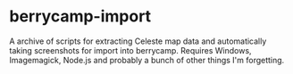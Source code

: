 # berrycamp-import

A archive of scripts for extracting Celeste map data and automatically taking screenshots for import into berrycamp. Requires Windows, Imagemagick, Node.js and probably a bunch of other things I'm forgetting.
